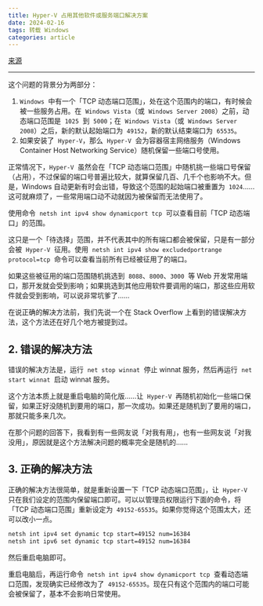 ```yaml
---
title: Hyper-V 占用其他软件或服务端口解决方案
date: 2024-02-16
tags: 转载 Windows
categories: article
---
```


[来源](https://blog.csdn.net/ning521513/article/details/123524763)

---

这个问题的背景分为两部分：

1. `Windows`  中有一个「TCP 动态端口范围」，处在这个范围内的端口，有时候会被一些服务占用。在  `Windows Vista`（或  `Windows Server 2008`）之前，动态端口范围是  `1025`  到  `5000`；在  `Windows Vista`（或  `Windows Server 2008`）之后，新的默认起始端口为  `49152`，新的默认结束端口为  `65535`。
2. 如果安装了  `Hyper-V`，那么  `Hyper-V`  会为容器宿主网络服务（Windows Container Host Networking Service）随机保留一些端口号使用。

正常情况下，`Hyper-V`  虽然会在「TCP 动态端口范围」中随机挑一些端口号保留（占用），不过保留的端口号普遍比较大，就算保留几百、几千个也影响不大。但是，Windows 自动更新有时会出错，导致这个范围的起始端口被重置为  `1024`……这可就麻烦了，一些常用端口动不动就因为被保留而无法使用了。

使用命令  `netsh int ipv4 show dynamicport tcp`  可以查看目前「TCP 动态端口」的范围。

这只是一个「待选择」范围，并不代表其中的所有端口都会被保留，只是有一部分会被  `Hyper-V`  征用。使用  `netsh int ipv4 show excludedportrange protocol=tcp`  命令可以查看当前所有已经被征用了的端口。

如果这些被征用的端口范围随机挑选到  `8088`、`8000`、`3000`  等 Web 开发常用端口，那开发就会受到影响；如果挑选到其他应用软件要调用的端口，那这些应用软件就会受到影响，可以说非常坑爹了……

在说正确的解决方法前，我们先说一个在 Stack Overflow 上看到的错误解决方法，这个方法还在好几个地方被提到过。

## 2. 错误的解决方法

错误的解决方法是，运行  `net stop winnat`  停止 winnat 服务，然后再运行  `net start winnat`  启动 winnat 服务。

这个方法本质上就是重启电脑的简化版……让  `Hyper-V`  再随机初始化一些端口保留，如果正好没随机到要用的端口，那一次成功。如果还是随机到了要用的端口，那就只能多来几次。

在那个问题的回答下，我看到有一些网友说「对我有用」，也有一些网友说「对我没用」，原因就是这个方法解决问题的概率完全是随机的……

## []()[]()3. 正确的解决方法

正确的解决方法很简单，就是重新设置一下「TCP 动态端口范围」，让  `Hyper-V`  只在我们设定的范围内保留端口即可。可以以管理员权限运行下面的命令，将「TCP 动态端口范围」重新设定为  `49152-65535`。如果你觉得这个范围太大，还可以改小一点。

```cmd
netsh int ipv4 set dynamic tcp start=49152 num=16384
netsh int ipv6 set dynamic tcp start=49152 num=16384
```

然后重启电脑即可。

重启电脑后，再运行命令  `netsh int ipv4 show dynamicport tcp`  查看动态端口范围，发现确实已经修改为了  `49152-65535`。现在只有这个范围内的端口可能会被保留了，基本不会影响日常使用。
